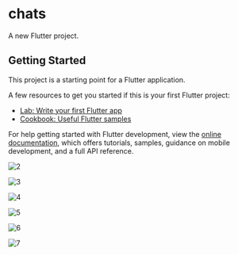 # chats

A new Flutter project.

## Getting Started

This project is a starting point for a Flutter application.

A few resources to get you started if this is your first Flutter project:

- [Lab: Write your first Flutter app](https://docs.flutter.dev/get-started/codelab)
- [Cookbook: Useful Flutter samples](https://docs.flutter.dev/cookbook)

For help getting started with Flutter development, view the
[online documentation](https://docs.flutter.dev/), which offers tutorials,
samples, guidance on mobile development, and a full API reference.

![2](https://user-images.githubusercontent.com/95576756/193965783-453e2f91-72f9-4dc6-bd3e-5b0d91a488a5.png)

![3](https://user-images.githubusercontent.com/95576756/193965833-1b3a37f3-aa56-44a0-ab8f-849a27ffcf4e.png)

![4](https://user-images.githubusercontent.com/95576756/193965841-d69236d8-05e9-430a-b5f5-552b29d157e2.png)

![5](https://user-images.githubusercontent.com/95576756/193965852-2e8f40ba-bc86-487d-bd2c-c4378944a90f.png)

![6](https://user-images.githubusercontent.com/95576756/193965861-3c586ea6-cad0-4e16-ab01-36fed080d3aa.png)

![7](https://user-images.githubusercontent.com/95576756/193965862-6d2e35f5-21ff-4979-8b5a-b26e16fbcf94.png)
